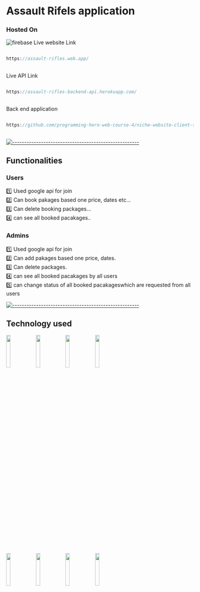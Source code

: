 # Assault Rifels application
### Hosted On     
<img src="https://img.shields.io/badge/firebase-FFCA28.svg?style=for-the-badge&logo=firebase&logoColor=black" alt="firebase"/>
Live website Link 

```javascript

https://assault-rifles.web.app/
 
```

Live API Link 

```javascript

https://assault-rifles-backend-api.herokuapp.com/
 
```
 
Back end application

```javascript

https://github.com/programming-hero-web-course-4/niche-website-client-side-AhnabShahin
 
```
 
 
[![-----------------------------------------------------](
https://raw.githubusercontent.com/andreasbm/readme/master/assets/lines/aqua.png)](https://github.com/BaseMax?tab=repositories)
## Functionalities 
### Users
:one: Used google api for join<br/>
:two: Can book pakages based one price, dates etc... <br/>
:three: Can delete booking packages...<br/> 
:four: can see all booked pacakages..<br/>
### Admins
:one: Used google api for join<br/>
:two: Can add pakages based one price, dates.<br/>
:three: Can delete packages.<br/> 
:four: can see all booked pacakages by all users<br/>
:five: can change status of all booked pacakageswhich are requested from all users<br/>

[![-----------------------------------------------------](
https://raw.githubusercontent.com/andreasbm/readme/master/assets/lines/aqua.png)](https://github.com/BaseMax?tab=repositories)

  ## Technology used
 <code><img width="15%" src="https://www.vectorlogo.zone/logos/reactjs/reactjs-ar21.svg"></code>
 <code><img width="15%" src="https://www.vectorlogo.zone/logos/javascript/javascript-ar21.svg"></code>
 <code><img width="15%" src="https://www.vectorlogo.zone/logos/npmjs/npmjs-ar21.svg"></code>
 <code><img width="15%" src="https://www.vectorlogo.zone/logos/getbootstrap/getbootstrap-ar21.svg"></code>
 <br>
   <code><img width="15%" src="https://www.vectorlogo.zone/logos/w3_html5/w3_html5-ar21.svg"></code>
     <code><img width="15%" src="https://www.vectorlogo.zone/logos/netlifyapp_watercss/netlifyapp_watercss-ar21.svg"></code>
       <code><img width="15%" src="https://www.vectorlogo.zone/logos/git-scm/git-scm-ar21.svg"></code>
         <code><img width="15%" src="https://www.vectorlogo.zone/logos/visualstudio_code/visualstudio_code-ar21.svg"></code>

<!-- ![visitors](https://visitor-badge.glitch.me/badge?page_id=https://tourism-23.web.app/) -->
